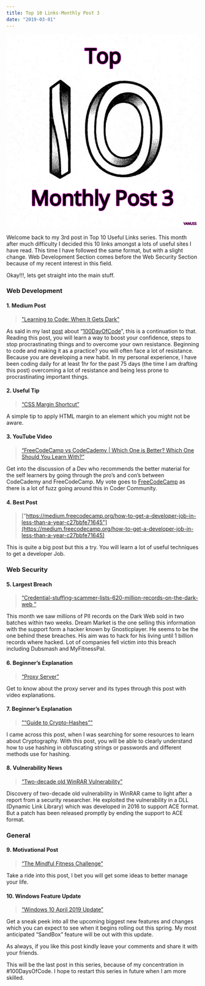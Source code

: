 ```yaml
---
title: Top 10 Links-Monthly Post 3
date: "2019-03-01"
---
```


![Image for Post 3](10-cool-things-3.png)

Welcome back to my 3rd post in Top 10 Useful Links series. This month after much difficulty I decided this 10 links amongst a lots of useful sites I have read. This time I have followed the same format, but with a slight change. Web Development Section comes before the Web Security Section because of my recent interest in this field.

Okay!!!, lets get straight into the main stuff.

### Web Development

#### 1\. Medium Post

> ["Learning to Code: When It Gets Dark"](https://medium.freecodecamp.org/learning-to-code-when-it-gets-dark-e485edfb58fd)

As said in my last [post](https://navin-navi.github.io/blog/top-10-links-monthly-post-2/) about “[100DayOfCode](https://www.100daysofcode.com/)”, this is a continuation to that. Reading this post, you will learn a way to boost your confidence, steps to stop procrastinating things and to overcome your own resistance. Beginning to code and making it as a practice? you will often face a lot of resistance. Because you are developing a new habit. In my personal experience, I have been coding daily for at least 1hr for the past 75 days (the time I am drafting this post) overcoming a lot of resistance and being less prone to procrastinating important things.

#### 2\. Useful Tip

> [“CSS Margin Shortcut”](https://twitter.com/DanEnglishby/status/1097888816113872896)

A simple tip to apply HTML margin to an element which you might not be aware.

#### 3\. YouTube Video

> [“FreeCodeCamp vs CodeCademy | Which One is Better? Which One Should You Learn With?”](https://www.youtube.com/watch?v=0JSHubLg7NE)

Get into the discussion of a Dev who recommends the better material for the self learners by going through the pro’s and con’s between CodeCademy and FreeCodeCamp. My vote goes to [FreeCodeCamp](https://www.freecodecamp.org/) as there is a lot of fuzz going around this in Coder Community.

#### 4\. Best Post

> ["https://medium.freecodecamp.org/how-to-get-a-developer-job-in-less-than-a-year-c27bbfe71645"](https://medium.freecodecamp.org/how-to-get-a-developer-job-in-less-than-a-year-c27bbfe71645)

This is quite a big post but this a try. You will learn a lot of useful techniques to get a developer Job.

### Web Security

#### 5\. Largest Breach

> [“Credential-stuffing-scammer-lists-620-million-records-on-the-dark-web ”](https://latesthackingnews.com/2019/02/14/credential-stuffing-scammer-lists-620-million-records-on-the-dark-web/)

This month we saw millions of PII records on the Dark Web sold in two batches within two weeks. Dream Market is the one selling this information with the support form a hacker known by Gnosticplayer. He seems to be the one behind these breaches. His aim was to hack for his living until 1 billion records where hacked. Lot of companies fell victim into this breach including Dubsmash and MyFitnessPal.

#### 6\. Beginner’s Explanation

> [“Proxy Server”](https://whatis.techtarget.com/definition/proxy-server)

Get to know about the proxy server and its types through this post with video explanations.

#### 7\. Beginner’s Explanation

> ["“Guide to Crypto-Hashes”"](http://www.unixwiz.net/techtips/iguide-crypto-hashes.html)

I came across this post, when I was searching for some resources to learn about Cryptography. With this post, you will be able to clearly understand how to use hashing in obfuscating strings or passwords and different methods use for hashing.

#### 8\. Vulnerability News

> [“Two-decade old WinRAR Vulnerability”](https://latesthackingnews.com/2019/02/23/an-old-winrar-vulnerability-left-users-at-risk-for-two-decades/)

Discovery of two-decade old vulnerability in WinRAR came to light after a report from a security researcher. He exploited the vulnerability in a DLL (Dynamic Link Library) which was developed in 2016 to support ACE format. But a patch has been released promptly by ending the support to ACE format.

### General

#### 9\. Motivational Post

> [“The Mindful Fitness Challenge”](https://zenhabits.net/mfchallenge/)

Take a ride into this post, I bet you will get some ideas to better manage your life.

#### 10\. Windows Feature Update

> [“Windows 10 April 2019 Update”](https://www.windowscentral.com/hands-windows-10-april-2019-update-video)

Get a sneak peek into all the upcoming biggest new features and changes which you can expect to see when it begins rolling out this spring. My most anticipated “SandBox” feature will be out with this update.

As always, if you like this post kindly leave your comments and share it with your friends.

This will be the last post in this series, because of my concentration in #100DaysOfCode. I hope to restart this series in future when I am more skilled.
